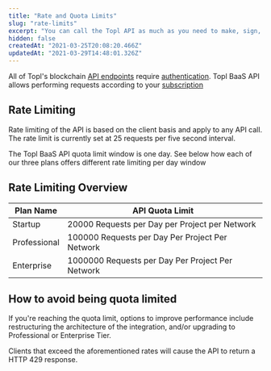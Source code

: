 ```yaml
---
title: "Rate and Quota Limits"
slug: "rate-limits"
excerpt: "You can call the Topl API as much as you need to make, sign, and verify transactions. However, there are limits to the number of calls that you can make."
hidden: false
createdAt: "2021-03-25T20:08:20.466Z"
updatedAt: "2021-03-29T14:48:01.326Z"
---
```

All of Topl's blockchain [API endpoints](https://documenter.getpostman.com/view/2571679/Tz5p5HfD) require [authentication](https://topl.readme.io/v1.3.0/docs/security-and-authentication). Topl BaaS API allows performing requests according to your [subscription](https://www.topl.co/solutions)

## Rate Limiting

Rate limiting of the API is based on the client basis and apply to any API call. The rate limit is currently set at 25 requests per five second interval.

The Topl BaaS API quota limit window is one day. See below how each of our three plans offers different rate limiting per day window

## Rate Limiting Overview

| Plan Name    | API Quota Limit                                  |
| ------------ | ------------------------------------------------ |
| Startup      | 20000 Requests per Day per Project per Network   |
| Professional | 100000 Requests per Day Per Project Per Network  |
| Enterprise   | 1000000 Requests per Day Per Project Per Network |

## How to avoid being quota limited

If you're reaching the quota limit, options to improve performance include restructuring the architecture of the integration, and/or upgrading to Professional or Enterprise Tier.

Clients that exceed the aforementioned rates will cause the API to return a HTTP 429 response.
